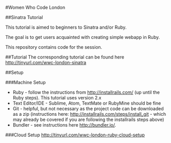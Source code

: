 #Women Who Code London

##Sinatra Tutorial

This tutorial is aimed to beginners to Sinatra and/or Ruby.

The goal is to get users acquainted with creating simple webapp in Ruby.

This repository contains code for the session.

##Tutorial
The corresponding tutorial can be found here http://tinyurl.com/wwc-london-sinatra

##Setup

###Machine Setup

* Ruby - follow the instructions from http://installrails.com/ (up until the Ruby steps). This tutorial uses version 2.x
* Text Editor/IDE - Sublime, Atom, TextMate or RubyMine should be fine
* Git - helpful, but not necessary as the project code can be downloaded as a zip (instructions here: http://installrails.com/steps/install_git - which may already be covered if you are following the installrails steps above)
* Bundler - see instructions here http://bundler.io/. 

###Cloud Setup
http://tinyurl.com/wwc-london-ruby-cloud-setup 